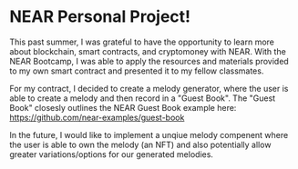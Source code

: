# NEAR Personal Project!

This past summer, I was grateful to have the opportunity to learn more about blockchain, smart contracts, and cryptomoney with NEAR. With the NEAR Bootcamp, I was able to apply the resources and materials provided to my own smart contract and presented it to my fellow classmates.

For my contract, I decided to create a melody generator, where the user is able to create a melody and then record in a "Guest Book". 
The "Guest Book" closesly outlines the NEAR Guest Book example here: https://github.com/near-examples/guest-book 

In the future, I would like to implement a unqiue melody compenent where the user is able to own the melody (an NFT) and 
also potentially allow greater variations/options for our generated melodies. 
